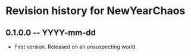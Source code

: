# Revision history for NewYearChaos

## 0.1.0.0 -- YYYY-mm-dd

* First version. Released on an unsuspecting world.
